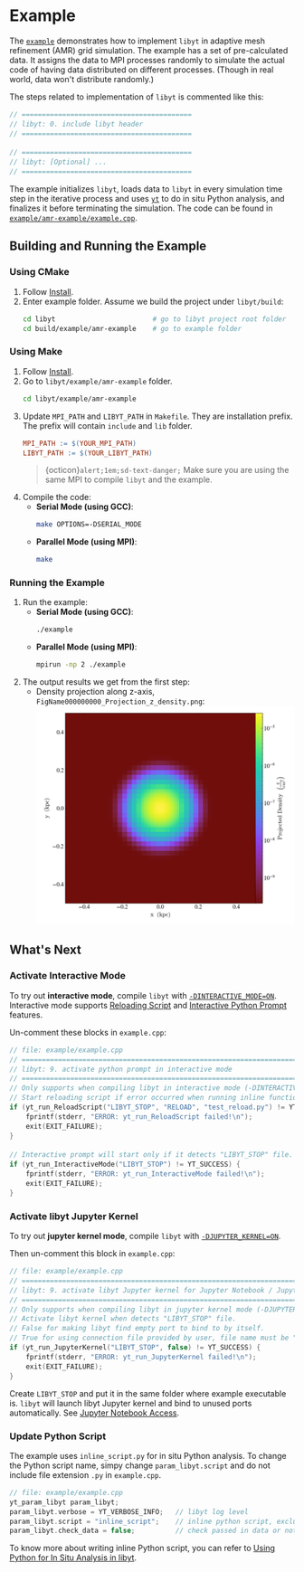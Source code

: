 # Example

The [`example`](https://github.com/yt-project/libyt/blob/main/example) demonstrates how to implement `libyt` in adaptive mesh refinement (AMR) grid simulation.
The example has a set of pre-calculated data.
It assigns the data to MPI processes randomly to simulate the actual code of having data distributed on different processes. (Though in real world, data won't distribute randomly.) 

The steps related to implementation of `libyt` is commented like this:
```c++
// ==========================================
// libyt: 0. include libyt header
// ==========================================

// ==========================================
// libyt: [Optional] ...
// ==========================================
```

The example initializes `libyt`, loads data to `libyt` in every simulation time step in the iterative process and uses [`yt`](https://yt-project.org/) to do in situ Python analysis, and finalizes it before terminating the simulation. 
The code can be found in [`example/amr-example/example.cpp`](https://github.com/yt-project/libyt/blob/main/example/amr-example/example.cpp).

## Building and Running the Example

### Using CMake

1. Follow [Install](./how-to-install.md#install).
2. Enter example folder. Assume we build the project under `libyt/build`:
   ```bash
   cd libyt                        # go to libyt project root folder
   cd build/example/amr-example    # go to example folder
   ```

### Using Make

1. Follow [Install](./how-to-install.md#install).
2. Go to `libyt/example/amr-example` folder.
   ```bash
   cd libyt/example/amr-example
   ```
3. Update `MPI_PATH` and `LIBYT_PATH` in `Makefile`. They are installation prefix. The prefix will contain `include` and `lib` folder.
   ```makefile
   MPI_PATH := $(YOUR_MPI_PATH)
   LIBYT_PATH := $(YOUR_LIBYT_PATH)
   ```
   > {octicon}`alert;1em;sd-text-danger;` Make sure you are using the same MPI to compile `libyt` and the example.
4. Compile the code:
   - **Serial Mode (using GCC)**:
     ```bash
     make OPTIONS=-DSERIAL_MODE 
     ```
   - **Parallel Mode (using MPI)**:
     ```bash
     make
     ```

### Running the Example

1. Run the example:
    - **Serial Mode (using GCC)**:
      ```bash
      ./example
      ```
    - **Parallel Mode (using MPI)**:
      ```bash
      mpirun -np 2 ./example
      ```
2. The output results we get from the first step:
   - Density projection along z-axis, `FigName000000000_Projection_z_density.png`:
     ![](_static/img/AMRExample-Step1-ProjDensZ.png)


## What's Next

### Activate Interactive Mode

To try out **interactive mode**, compile `libyt` with [`-DINTERACTIVE_MODE=ON`](./how-to-install.md#-dinteractive_mode-off).
Interactive mode supports [Reloading Script](./in-situ-python-analysis/reloading-script.md#reloading-script) and [Interactive Python Prompt](./in-situ-python-analysis/interactive-python-prompt.md#interactive-python-prompt) features.

Un-comment these blocks in `example.cpp`:
```c++
// file: example/example.cpp
// =======================================================================================================
// libyt: 9. activate python prompt in interactive mode
// =======================================================================================================
// Only supports when compiling libyt in interactive mode (-DINTERACTIVE_MODE)
// Start reloading script if error occurred when running inline functions, or it detects "LIBYT_STOP" file.
if (yt_run_ReloadScript("LIBYT_STOP", "RELOAD", "test_reload.py") != YT_SUCCESS) {
    fprintf(stderr, "ERROR: yt_run_ReloadScript failed!\n");
    exit(EXIT_FAILURE);
}

// Interactive prompt will start only if it detects "LIBYT_STOP" file.
if (yt_run_InteractiveMode("LIBYT_STOP") != YT_SUCCESS) {
    fprintf(stderr, "ERROR: yt_run_InteractiveMode failed!\n");
    exit(EXIT_FAILURE);
}
```

### Activate libyt Jupyter Kernel

To try out **jupyter kernel mode**, compile `libyt` with [`-DJUPYTER_KERNEL=ON`](./how-to-install.md#-djupyter_kernel-off).

Then un-comment this block in `example.cpp`:
```c++
// file: example/example.cpp
// =======================================================================================================
// libyt: 9. activate libyt Jupyter kernel for Jupyter Notebook / JupyterLab access
// =======================================================================================================
// Only supports when compiling libyt in jupyter kernel mode (-DJUPYTER_KERNEL)
// Activate libyt kernel when detects "LIBYT_STOP" file.
// False for making libyt find empty port to bind to by itself.
// True for using connection file provided by user, file name must be "libyt_kernel_connection.json".
if (yt_run_JupyterKernel("LIBYT_STOP", false) != YT_SUCCESS) {
    fprintf(stderr, "ERROR: yt_run_JupyterKernel failed!\n");
    exit(EXIT_FAILURE);
}
```

Create `LIBYT_STOP` and put it in the same folder where example executable is.
`libyt` will launch libyt Jupyter kernel and bind to unused ports automatically. See [Jupyter Notebook Access](./in-situ-python-analysis/jupyter-notebook/jupyter-notebook-access.md#jupyter-notebook-access).

### Update Python Script
The example uses `inline_script.py` for in situ Python analysis. 
To change the Python script name, simpy change `param_libyt.script` and do not include file extension `.py` in `example.cpp`. 

```c++
// file: example/example.cpp
yt_param_libyt param_libyt;
param_libyt.verbose = YT_VERBOSE_INFO;   // libyt log level
param_libyt.script = "inline_script";    // inline python script, excluding ".py"
param_libyt.check_data = false;          // check passed in data or not
```

To know more about writing inline Python script, you can refer to [Using Python for In Situ Analysis in libyt](./in-situ-python-analysis/index.md#using-python-for-in-situ-analysis-in-libyt).

